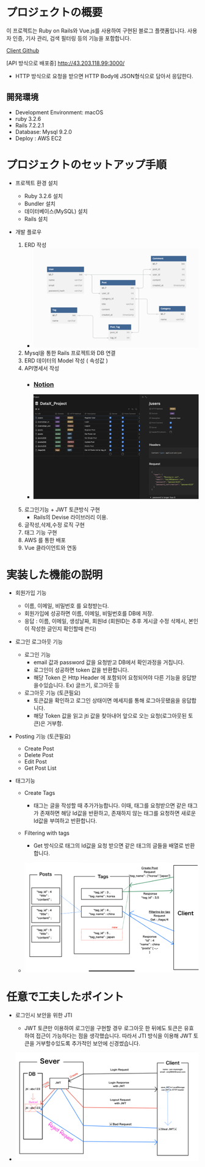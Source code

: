 # プロジェクトの概要
이 프로젝트는 Ruby on Rails와 Vue.js를 사용하여 구현된 블로그 플랫폼입니다. 사용자 인증, 기사 관리, 검색 필터링 등의 기능을 포함합니다.

[Client Github](https://github.com/SonMyeongJin/DataX_Project_Client)

[API 방식으로 배포중]
http://43.203.118.99:3000/
- HTTP 방식으로 요청을 받으면 HTTP Body에 JSON형식으로 담아서 응답한다.

## 開発環境
- Development Environment: macOS
- ruby 3.2.6
- Rails 7.2.2.1
- Database: Mysql  9.2.0 
- Deploy : AWS EC2

# プロジェクトのセットアップ手順

- 프로젝트 환경 설치
    - Ruby 3.2.6 설치
    - Bundler 설치
    - 데이터베이스(MySQL) 설치
    - Rails 설치

- 개발 플로우
    1. ERD 작성
        - ![](/assets/img/posts/post/datax_erd.png)
    2. Mysql을 통한 Rails 프로젝트와 DB 연결
    3. ERD 데이터의 Model 작성 ( 속성값 )
    5. API명세서 작성
         - ### [Notion](https://son-myeongjin.notion.site/datax-project-api?v=1aa07b1a3de181e38b81000cf2237f46)

        - ![](/assets/img/posts/post/datax_notion.png)
    5. 로그인기능 + JWT 토큰방식 구현
        - Rails의 Devise 라이브러리 이용.
    6. 글작성,삭제,수정 로직 구현 
    7. 태그 기능 구현
    8. AWS 를 통한 배포 
    9. Vue 클라이언트와 연동

# 実装した機能の説明

- 회원가입 기능
    - 이름, 이메일, 비밀번호 를 요청받는다.
    - 회원가입에 성공하면 이름, 이메일, 비밀번호를 DB에 저장.
    - 응답 : 이름, 이메일, 생성날짜, 회원Id
    (회원ID는 추후 게시글 수정 삭제시, 본인이 작성한 글인지 확인할때 쓴다)

- 로그인 로그아웃 기능
    - 로그인 기능
        - email 값과 password 값을 요청받고 DB에서 확인과정을 거칩니다.
        - 로그인이 성공하면 token 값을 반환합니다.
        - 해당 Token 은 Http Header 에 포함되어 요청되어야 다른 기능을 응답받을수있습니다. Ex) 글쓰기, 로그아웃 등 
    - 로그아웃 기능 (토큰필요)
        - 토큰값을 확인하고 로그인 상태이면 메세지를 통해 로그아웃됐음을 응답합니다. 
        - 해당 Token 값을 읽고 jti 값을 찾아내어 앞으로 오는 요청(로그아웃된 토큰)은 거부함.

- Posting 기능 (토큰필요)
    - Create Post
    - Delete Post
    - Edit Post
    - Get Post List

- 태그기능
    - Create Tags
        - 태그는 글을 작성할 때 추가가능합니다.
        이때, 태그를 요청받으면 같은 태그가 존재하면 해당 Id값을 반환하고, 존재하지 않는 태그를 요청하면 새로운 Id값을 부여하고 반환합니다.

    - Filtering with tags
        - Get 방식으로 태그의 Id값을 요청 받으면 같은 태그의 글들을 배열로 반환합니다.

     - ![](/assets/img/posts/post/datax_tag.jpeg)


# 任意で工夫したポイント
- 로그인시 보안을 위한 JTI
    - JWT 토큰만 이용하여 로그인을 구현할 경우 로그아웃 한 뒤에도 토큰은 유효하여 접근이 가능하다는 점을 생각했습니다. 따라서 JTI 방식을 이용해 JWT 토큰을 거부할수있도록 추가적인 보안에 신경썼습니다. 

- ![](/assets/img/posts/post/datax_login.jpeg)